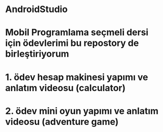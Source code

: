 # AndroidStudio
# Mobil Programlama seçmeli dersi için  ödevlerimi bu repostory de birleştiriyorum
# 1. ödev hesap makinesi yapımı ve anlatım videosu (calculator)
# 2. ödev mini oyun yapımı ve anlatım videosu (adventure game)
